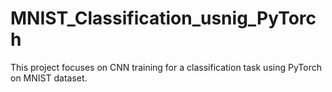 # MNIST_Classification_usnig_PyTorch
This project focuses on CNN training for a classification task using PyTorch on MNIST dataset.
